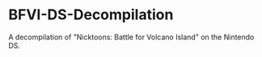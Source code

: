 # BFVI-DS-Decompilation
A decompilation of "Nicktoons: Battle for Volcano Island" on the Nintendo DS.
